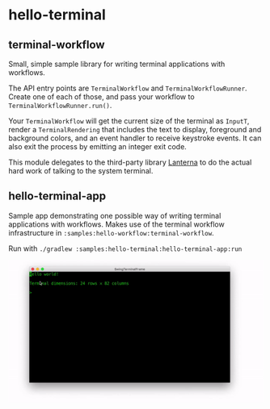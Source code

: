 # hello-terminal

## terminal-workflow

Small, simple sample library for writing terminal applications with workflows.

The API entry points are `TerminalWorkflow` and `TerminalWorkflowRunner`. Create one of each of
those, and pass your workflow to `TerminalWorkflowRunner.run()`.

Your `TerminalWorkflow` will get the current size of the terminal as `InputT`, render a
`TerminalRendering` that includes the text to display, foreground and background colors, and an
event handler to receive keystroke events. It can also exit the process by emitting an integer
exit code.

This module delegates to the third-party library [Lanterna](https://github.com/mabe02/lanterna)
to do the actual hard work of talking to the system terminal.


## hello-terminal-app

Sample app demonstrating one possible way of writing terminal applications with workflows.
Makes use of the terminal workflow infrastructure in `:samples:hello-workflow:terminal-workflow`.

Run with `./gradlew :samples:hello-terminal:hello-terminal-app:run`

![Screen recording of the sample app](.assets/hello-terminal-demo.gif)
